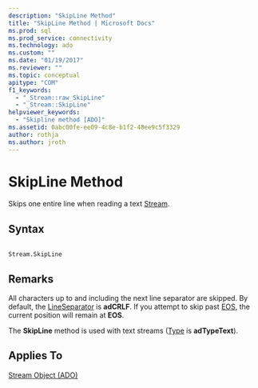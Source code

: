 ```yaml
---
description: "SkipLine Method"
title: "SkipLine Method | Microsoft Docs"
ms.prod: sql
ms.prod_service: connectivity
ms.technology: ado
ms.custom: ""
ms.date: "01/19/2017"
ms.reviewer: ""
ms.topic: conceptual
apitype: "COM"
f1_keywords: 
  - "_Stream::raw_SkipLine"
  - "_Stream::SkipLine"
helpviewer_keywords: 
  - "Skipline method [ADO]"
ms.assetid: 0abc00fe-ee09-4c8e-b1f2-48ee9c5f3329
author: rothja
ms.author: jroth
---
```

# SkipLine Method
Skips one entire line when reading a text [Stream](./stream-object-ado.md).  
  
## Syntax  
  
```  
  
Stream.SkipLine  
```  
  
## Remarks  
 All characters up to and including the next line separator are skipped. By default, the [LineSeparator](./lineseparator-property-ado.md) is **adCRLF**. If you attempt to skip past [EOS](./eos-property.md), the current position will remain at **EOS**.  
  
 The **SkipLine** method is used with text streams ([Type](./type-property-ado-stream.md) is **adTypeText**).  
  
## Applies To  
 [Stream Object (ADO)](./stream-object-ado.md)